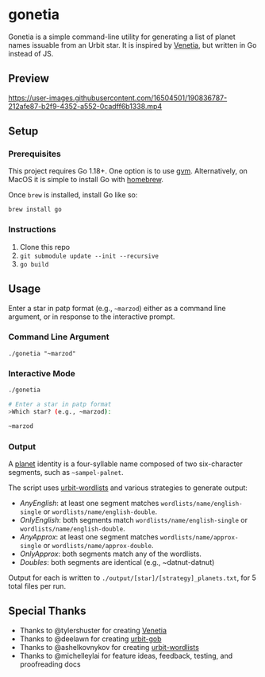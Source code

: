 # gonetia

Gonetia is a simple command-line utility for generating a list of planet names
issuable from an Urbit star. It is inspired by
[Venetia](https://github.com/tylershuster/venetia), but written in Go instead
of JS.

## Preview

https://user-images.githubusercontent.com/16504501/190836787-212afe87-b2f9-4352-a552-0cadff6b1338.mp4

## Setup

### Prerequisites

This project requires Go 1.18+. One option is to use [gvm](https://github.com/moovweb/gvm). Alternatively, on MacOS it is simple to install Go with [homebrew](https://brew.sh/).

Once `brew` is installed, install Go like so:
```
brew install go
```
### Instructions

1. Clone this repo
2. `git submodule update --init --recursive`
3. `go build`

## Usage

Enter a star in patp format (e.g., `~marzod`) either as a command line argument, or in response to the interactive prompt.

### Command Line Argument

```
./gonetia "~marzod"
```

### Interactive Mode

```sh
./gonetia

# Enter a star in patp format
>Which star? (e.g., ~marzod):

~marzod
```

### Output

A [planet](https://developers.urbit.org/reference/glossary/planet) identity is a four-syllable name composed of two six-character segments, such as `~sampel-palnet`. 

The script uses [urbit-wordlists](https://github.com/ashelkovnykov/urbit-wordlists) and  various strategies to generate output:

- *AnyEnglish*: at least one segment matches `wordlists/name/english-single` or `wordlists/name/english-double`.
- *OnlyEnglish*: both segments match `wordlists/name/english-single` or `wordlists/name/english-double`.
- *AnyApprox*:  at least one segment matches `wordlists/name/approx-single` or `wordlists/name/approx-double`.
- *OnlyApprox*:  both segments match any of the wordlists.
- *Doubles*: both segments are identical (e.g., ~datnut-datnut)


Output for each is written to `./output/[star]/[strategy]_planets.txt`, for 5 total files per run.

## Special Thanks

- Thanks to @tylershuster for creating [Venetia](https://github.com/tylershuster/venetia)
- Thanks to @deelawn for creating [urbit-gob](https://github.com/deelawn/urbit-gob)
- Thanks to @ashelkovnykov for creating [urbit-wordlists](https://github.com/ashelkovnykov/urbit-wordlists)
- Thanks to @michelleylai for feature ideas, feedback, testing, and proofreading docs
